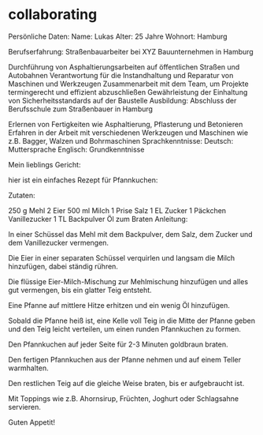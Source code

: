 # collaborating
Persönliche Daten:
Name: Lukas
Alter: 25 Jahre
Wohnort: Hamburg

Berufserfahrung:
Straßenbauarbeiter bei XYZ Bauunternehmen in Hamburg

Durchführung von Asphaltierungsarbeiten auf öffentlichen Straßen und Autobahnen
Verantwortung für die Instandhaltung und Reparatur von Maschinen und Werkzeugen
Zusammenarbeit mit dem Team, um Projekte termingerecht und effizient abzuschließen
Gewährleistung der Einhaltung von Sicherheitsstandards auf der Baustelle
Ausbildung:
Abschluss der Berufsschule zum Straßenbauer in Hamburg

Erlernen von Fertigkeiten wie Asphaltierung, Pflasterung und Betonieren
Erfahren in der Arbeit mit verschiedenen Werkzeugen und Maschinen wie z.B. Bagger, Walzen und Bohrmaschinen
Sprachkenntnisse:
Deutsch: Muttersprache
Englisch: Grundkenntnisse

Mein lieblings Gericht:

hier ist ein einfaches Rezept für Pfannkuchen:

Zutaten:

250 g Mehl
2 Eier
500 ml Milch
1 Prise Salz
1 EL Zucker
1 Päckchen Vanillezucker
1 TL Backpulver
Öl zum Braten
Anleitung:

In einer Schüssel das Mehl mit dem Backpulver, dem Salz, dem Zucker und dem Vanillezucker vermengen.

Die Eier in einer separaten Schüssel verquirlen und langsam die Milch hinzufügen, dabei ständig rühren.

Die flüssige Eier-Milch-Mischung zur Mehlmischung hinzufügen und alles gut vermengen, bis ein glatter Teig entsteht.

Eine Pfanne auf mittlere Hitze erhitzen und ein wenig Öl hinzufügen.

Sobald die Pfanne heiß ist, eine Kelle voll Teig in die Mitte der Pfanne geben und den Teig leicht verteilen, um einen runden Pfannkuchen zu formen.

Den Pfannkuchen auf jeder Seite für 2-3 Minuten goldbraun braten.

Den fertigen Pfannkuchen aus der Pfanne nehmen und auf einem Teller warmhalten.

Den restlichen Teig auf die gleiche Weise braten, bis er aufgebraucht ist.

Mit Toppings wie z.B. Ahornsirup, Früchten, Joghurt oder Schlagsahne servieren.

Guten Appetit!

